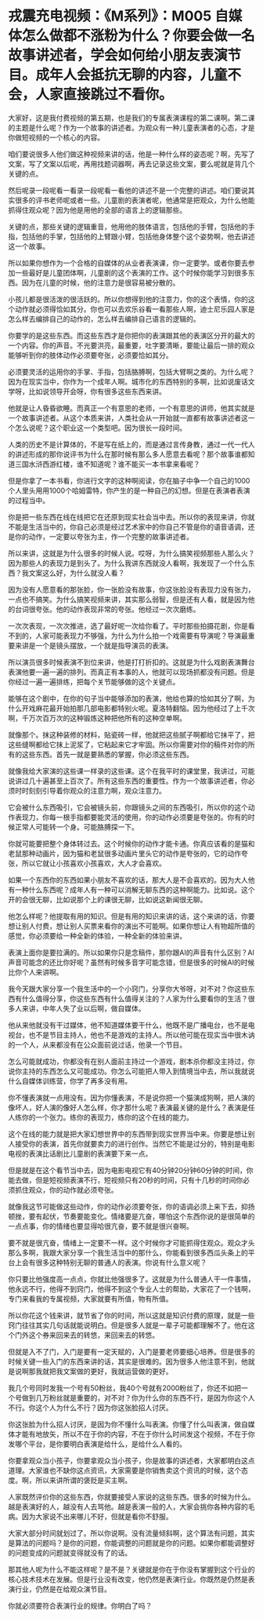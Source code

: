 # 戎震充电视频：《M系列》：M005 自媒体怎么做都不涨粉为什么？你要会做一名故事讲述者，学会如何给小朋友表演节目。成年人会抵抗无聊的内容，儿童不会，人家直接跳过不看你。

大家好，这是我付费视频的第五期，也是我们的专属表演课程的第二课啊。第二课的主题是什么呢？作为一个故事的讲述者。为观众有一种儿童表演者的心态，才是你做短视频的一个核心的内容。

咱们要说很多人他们做这种视频来讲的话，他是一种什么样的姿态呢？啊，先写了文案，写了文案以后呢，再用找题词器啊，再去记录这些文案，要么呢就是背几个关键的点。

然后呢录一段呢看一看录一段呢看一看他的讲述不是一个完整的讲述。咱们要说其实很多的评书老师呢或者一些。儿童剧的表演者呢，他通常是把观众，为什么他能抓得住观众呢？因为他是用他的全部的语言上的逻辑那些。

关键的点，那些关键的逻辑重音，他用他的肢体语言，包括他的手臂，包括他的手指，包括他的手掌，包括他的上臂跟小臂，包括他身体整个这个姿势啊，他去讲述这一个故事。

所以如果你想作为一个合格的自媒体的从业者表演课，你一定要学。或者你要去参加一些最好是儿童团体啊，儿童剧的这个表演的工作。这个时候你能学习到很多东西。因为在儿童的时候，他的注意力是很容易被分散的。

小孩儿都是很活泼的很活跃的。所以你想得到他的注意力，你的这个表情，你的这个动作就必须得恰如其分。你也可以去欢乐谷看一看那些人啊，迪士尼乐园人家是怎么样去编排自己的动作的，怎么样去编排自己语言的逻辑的。

你要学的是这些东西。而这些东西才是你把你的表演跟其他的表演区分开的最大的一个内容。你的声音。不光要洪亮，最重要，吐字要清晰，要能让最后一排的观众能够听到你的肢体动作必须要夸张，必须要恰如其分。

必须要灵活的运用你的手掌、手指，包括胳膊啊，包括大臂啊之类的。为什么呢？因为在现实当中，你作为一个成年人啊。城市化的东西特别的多啊，比如说废话文学呀，比如说领导开会呀，你有很多这些东西来讲。

他就是让人昏昏欲睡。而真正一个有意思的老师，一个有意思的讲师，他其实就是一个故事讲述者。从这个本质来讲，人类社会从一开始就一直都有故事讲述者这一个怎么说呢？这个职业这一个类型吧。因为很长一段时间。

人类的历史不是计算体的，不是写在纸上的，而是通过言传身教，通过一代一代人的讲述形成的那你说评书为什么在那时候有那么多人愿意去看呢？那个故事谁都知道三国水浒西游红楼，谁不知道呢？谁不能买一本书拿来看呢？

但是你拿了一本书看，你进行文字的这种啊阅读，你在脑子中争一个自己的1000个人里头用用1000个哈姆雷特，你产生的是一种自己的幻想。但是在表演者表演的过程当中。

你是把一些东西在线在线把它在还原到现实社会当中去。所以你的表现来讲，你就不能是生活当中的，你自己必须是经过艺术家中的你自己不管是你的语音语调，还是你的动作，一定要以夸张为主，作一个完整的故事讲述者。

所以来讲，这就是为什么很多的时候人说。哎呀，为什么搞笑视频那些人那么火？因为那些人的表现力是到头了。为什么我讲东西就没人看啊，我发现了一个什么东西？我文案这么好，为什么就没人看？

因为没有人愿意看的那张脸，你一张脸没有故事，你这张脸没有表现力没有张力，一点也不搞笑。为什么搞笑视频来讲，其实那么弱智，但是还有人看，就是因为他的台词很夸张。他的动作表现非常的夸张。他经过一次次磨练。

一次次表现，一次次推进，选了最好呢一次给你看了。平时那些拍摄花剧，你是看不到的，人家可能表现力不够强，为什么为什么拍一个戏需要有导演呢？导演最重要来讲是一个是镜头摆放，一个就是指导演员的表演。

所以演员很多时候表演不到位来讲，他是打打折扣的。这就是为什么戏剧表演舞台表演他要一遍一遍的排列。而真正有本事的人，他就可以现场抓都没有问题。但是你经过一遍一遍排练，把每个关节能够做的这个关键点。

能够在这个剧中，在你的句子当中能够添加的表演，他给也算的恰如其分了啊，为什么开戏麻花最开始拍那几部电影都特别火呢。夏洛特翻恼。因为他经过了上千次啊，千万次百万次的这种锻炼这种把他所有的这种空单啊。

就像那个。抹这种装修的材料，贴瓷砖一样，他就把这些腻子啊都给它抹平了，把这些缝啊都给它抹上泥浆了，它粘起来它才牢固。所以你需要对你的稿件对你的所有的这些东西。首先一就是要熟悉的掌握，你必须这些东西。

就像我给大家演的这些课一样录的这些课。这个在我平时的课堂里，我讲过，可能说讲过几十遍甚至上百次了。所有这些东西的重要性。作为一个故事讲述者，你必须时时刻刻引导着你观众的注意力啊，观众注意力。

它会被什么东西吸引，它会被镜头前，你跟镜头之间的东西吸引，所以你的这个动作表现力，你每一根手指都要能灵活的使用，你的动作必须要是夸张的。你有的时候正常人可能转一个身。可能胳膊探一下。

你就可能要把整个身体转过去。这个时候你的动作才能卡通。你真应该看的是猫和老鼠那种动画片，因为猫和老鼠很多动画片里头它的动作是夸张的，它的动作夸张，所以它就让小孩喜欢小孩喜欢，大人才会喜欢。

如果一个东西你的东西如果小朋友不喜欢的话，那大人是不会喜欢的。因为大人他有一种什么东西呢？成年人有一种可以消解无聊东西的这种啊能力。比如说。这个开的会很无聊，比如说那个上的课很无聊，比如说这新闻很无聊。

他怎么样呢？他提取有用的知识。但是有用的知识来讲的话，这个来讲的话，你要想让别人付费，想让别人买票来看你的演出不可能啊。如果你想让人有物超所值的感觉，你必须要给一种全新的体验，一种全新的体验来讲。

表演上面你是要拉满的。所以如果你只是念稿件，那你跟AI的声音有什么区别？AI声音可能念的还比你好呢？虽然有时候多音字可能念错，但是很多的时候AI的时候比你个人来讲啊。

我今天跟大家分享一个我生活中的一个小窍门，分享你大爷呀，对不对？你这些东西有什么值得分享，你这些东西有什么值得关注的？人家为什么要看你的生活？很多人来讲，中年人失了业以后啊，做自媒体。

他从来他就没有干过媒体，他不知道媒体要干什么，他既不是广播电台，也不是电视台，也不是节目主持人，他也不是游戏的主持人。所以他可能在现实当中很木讷的一个人，从来都没有在公众面前说过话，他录一个节目。

怎么可能就成功，你都没有在别人面前主持过一个游戏，剧本杀你都没主持过，你说你主持的东西怎么又可能成功。你怎么可能把人带入到情境当中去，所以我就说什么自媒体训练营，你学了再多没有用。

你不懂表演就一点用没有。因为你懂表演，不是说你把一个猫演成狗啊，把人演的像坏人，好人演的像好人怎么样，你才那什么呢？表演最关键的是什么？表演是任人练你的一个张力。练你的表现力，练你的这个在线的能力。

这个在线的能力就是把大家幻想世界中的东西带到现实世界当中来。你要是想让别人接受你的表演，首先你就要卖力的进行创作。当然它不能是过分的，特别是电影电视的表演比话剧比儿童剧的表演要下来一点。

但是就是在这个看节当中去，因为电影电视它有40分钟20分钟60分钟的时间，你能去做，但是短视频表演不行，短视频只有20秒的时间，只有十几秒的时间你必须抓住观众，你的动作就必须夸张。

就像我这节可能做这些动作，你的动作必须要夸张，你的语调必须上来下去，抑扬顿挫，要有起伏，节奏要能变化。情绪要是亢奋，哪怕这个东西你说的是很简单的一点点事，你的情绪也要显得哈很亢奋，要不就是很兴奋啊。

要不就是很亢奋，情绪上一定要不一样。这个时候你才可能抓得住观众。观众才头那么多啊，我跟大家分享一个我生活当中的那什么，你能看到很多西瓜头条上的平台上会有很多这种特别无聊的普通人的表演。你说有什么意义呢？

你只要比他强度高一点点，你就比他强很多了。这就是为什么普通人干一件事情，他永远不行，他得不到窍门，他得不到这个专业人士的帮助，大家花了一个钱啊，专门来看我的专属视频，大家就要有所值，物有所值。

所以你花这个钱来讲，就节省了你的时间，所以这就是知识付费的原理，就是一些窍门往往其实几句话就能说明白。但是很多人就是一辈子可能都理解不了。他在这个门外这个券来回来去的转悠，来回来去的转悠。

但就是入不了门，入门是要有一定天赋的，入门是要老师要细心培养。但是很多的时候关键一些入门的东西来讲的话，其实是很难的。因为很多人他注意不到，他就是说啊那我就把我文案做的更好，我就运营做的更好。

我几个号同时发我一个号有50粉丝，我40个号就有2000粉丝了，你还不如把一个号做到几万粉丝就是重要的，对不对？你为什么你的东西不行，是因为你这个人不行。你这个人为什么不行？因为你这张脸招人讨厌。

你这张脸为什么招人讨厌，是因为你不懂什么叫表演。你懂了什么叫表演，做自媒体才能有地放矢，所以不在于你的内容，不在于你什么时间发这个视频，不在于你发哪个平台，是你要明白表演是给什么，是给什么人看的。

你要拿观众当小孩子，你要拿观众当小孩子，你是故事的讲述者，大家都明白这点道理。大家谁也不缺你这点资讯，大家需要是你销售卖这个资讯的时候，这个态度。啊，所以来讲所谓的褒贬是买主啊。

人家既然评价你的这些东西，你就要接受人家说的这些东西。很多的时候为什么。越是表演好的人，越没有人去骂他。越是表演一般的人，大家会挑你各种内容的毛病。因为大家说不出来哪儿不好，但就是看你不舒服。

大家大部分时间就划过了。所以你说啊。没有流量倾斜啊，这个算法有问题，其实是算法的问题吗？是你的问题，你能调整的问题就是你的问题。如果你都能调整好的问题变成的问题就变得就没有了的话。

那其他人呢为什么不能这样呢？是不是？关键就是你在于你没有掌握到这个行业的核心技术技术在发展。但是行业没有改变，他仍然是表演行业。你既然是仍然是表演行业，仍然是在给观众演节目。

你就必须要符合表演行业的规律。你明白了吗？